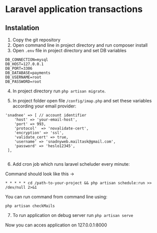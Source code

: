 # Laravel application transactions

## Instalation

1. Copy the git repository
2. Open command line in project directory and run composer install
3. Open ``` .env ``` file in project directory and set DB variables

```
DB_CONNECTION=mysql
DB_HOST=127.0.0.1
DB_PORT=3306
DB_DATABASE=payments
DB_USERNAME=root
DB_PASSWORD=root
```

4. In project directory run ```php artisan migrate```.

5. In project folder open file ```/config/imap.php``` and set these variables according your email provider:

```
'snadnee' => [ // account identifier
    'host' => 'your-email-host',
    'port' => 993,
    'protocol'  => 'novalidate-cert',
    'encryption' => 'ssl',
    'validate_cert' => true,
    'username' => 'snadnyweb.mailtask@gmail.com',
    'password' => 'heslo12345',
 ],
    
```


6. Add cron job which runs laravel scheluder every minute:

Command should look like this ->
```
* * * * * cd /path-to-your-project && php artisan schedule:run >> /dev/null 2>&1
```

You can run command from command line using:
```
php artisan checkMails
```


7. To run application on debug server run ``` php artisan serve ```
   
Now you can acces application on 127.0.0.1:8000


